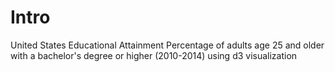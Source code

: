 # Intro
United States Educational Attainment Percentage of adults 
age 25 and older with a bachelor's degree or 
higher (2010-2014) using d3 visualization